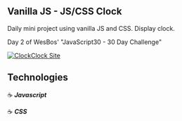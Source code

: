 ## Vanilla JS - JS/CSS Clock

Daily mini project using vanilla JS and CSS.
Display clock.

Day 2 of WesBos' "JavaScript30 - 30 Day Challenge"

<a href="http://clock-jg.surge.sh" target="_blank"><img src="https://user-images.githubusercontent.com/43181662/57627082-ddcab080-755c-11e9-93d9-0220969f8aae.png" title="Clock" />Clock Site</a>
<br>

## Technologies

:coffee: **_Javascript_**

:coffee: **_CSS_**
